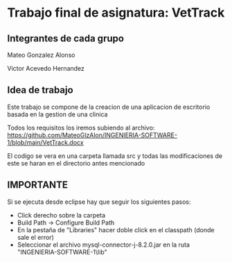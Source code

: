 # Trabajo final de asignatura: VetTrack

## Integrantes de cada grupo
Mateo Gonzalez Alonso

Victor Acevedo Hernandez

## Idea de trabajo
Este trabajo se compone de la creacion de una aplicacion de escritorio basada en la gestion de una clinica

Todos los requisitos los iremos subiendo al archivo: https://github.com/MateoGlzAlon/INGENIERIA-SOFTWARE-1/blob/main/VetTrack.docx

El codigo se vera en una carpeta llamada src y todas las modificaciones de este se haran en el directorio antes mencionado

## IMPORTANTE
Si se ejecuta desde eclipse hay que seguir los siguientes pasos:
- Click derecho sobre la carpeta
- Build Path -> Configure Build Path
- En la pestaña de "Libraries" hacer doble click en el classpath (donde sale el error)
- Seleccionar el archivo mysql-connector-j-8.2.0.jar en la ruta "INGENIERIA-SOFTWARE-1\lib\"

